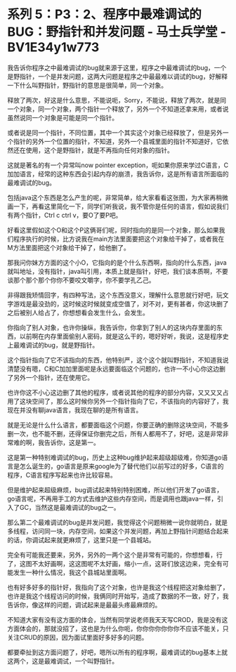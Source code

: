 # 系列 5：P3：2、程序中最难调试的BUG：野指针和并发问题 - 马士兵学堂 - BV1E34y1w773

我告诉你程序之中最难调试的bug就来源于这里，程序之中最难调试的bug，一个是野指针，一个是并发问题，这两大问题是程序之中最最难以调试的bug，好解释一下什么叫野指针，野指针的意思是很简单，同一个对象。

释放了两次，好这是什么意思，不能说呃，Sorry，不能说，释放了两次，就是同一个对象，同一个对象，两个指针一个释放了，另外一个不知道还拿来用，或者说虽然说同一个对象是可能是同一个指针。

或者说是同一个指针，不同位置，其中一个其实这个对象已经释放了，但是另外一个指针的另外一个位置的指针，不知道，另外一个县城里面的指针不知道好，它依然还在使用，这个是野指针，就是不再指向任何对象的指针。

这就是著名的有一个异常叫now pointer exception，呃如果你原来学过C语言，C加加语言，经常的这种东西会引起内存的崩溃，我告诉你，这是所有语言所面临的最难调试的bug。

包括java这个东西是怎么产生的呢，非常简单，给大家看看这张图，为大家再稍微画一下，再看这里简化一下，同学们听我说，我不管你是任何的语言，假如说我们有两个指针，Ctrl c ctrl v，要O了要P吧。

好看这里假如这个O和这个P这俩哥们呢，同时指向的是同一个对象，那么如果我们程序执行的时候，比方说我在main方法里面要把这个对象给干掉了，或者我在M方法里面把这个对象给干掉了，给他删了。

那我问你妹方方面的这个小O，它指向的是个什么东西啊，指向的什么东西，java就叫地址，没有指针，java叫引用，本质上就是指针，好吧，我们谈本质啊，不要谈那个那个那个你你不要咬文嚼字，你不要学孔乙己。

非得跟我矫情回字，有四种写法，这个东西没意义，理解什么意思就行好吧，玩文字游戏是最没劲的，这时候这时候就变成空值了，对不对，更有甚者，你这块删了之后被别人给占了，你想想看会发生什么，会发生。

你指向了别人对象，也许你操纵，我告诉你，你拿到了别人的这块内存里面的东西，以前啊在内存里面偷别人密码，就是这么干的，嗯好好听，我说，这是程序史上最难调试的bug，就是野指针。

这个指针指向了它不该指向的东西，他特别严，这个这个就叫野指针，不知道我说清楚没有嗯，C和C加加里面呢是永远要面临这个问题的，也许一不小心你这边删了另外一个指针，还在使用它。

也许你这不小心这边删了其他的程序，或者说其他的程序的部分内容，又又又又占用了这块空间了，那么这时候你另外一个指针指向了它，不该指向的内容好了，我现在并没有聊java语言，我现在聊的是所有语言。

就是无论是什么什么语言，都要面临这个问题，你要正确的删除这块空间，不能多删一次，也不能不删，还得保证你删完之后，所有人都用不了，好吧，这是非常非常难的啊，我告诉你，这是第一。

这是第一种特别难调试的bug，历史上这种bug维护起来超级超级难，你知道go语言是怎么诞生的，go语言是原来google为了替代他们以前写过的好多，C语言的程序，C语言程序写起来也许比较容易。

但是维护起来超级麻烦，bug调试起来特别特别困难，所以他们开发了go语言，go语言呢，不再用手工的方式去维护这些内存空间，而是调用也跟java一样，引入了GC，当然这是最难调试的bug之一。

那么第二个最难调试的bug是并发问题，我觉得这个问题稍微一说你就明白，就是多线程，访问同一块，内存空间，如果这个并发问题，再加上野指针问题结合起来的话，你调试起来就更麻烦了，这里只是一个县城站。

完全有可能我还要来，另外，另外的一两个这个是非常有可能的，你想想看，行了，这图不太好画啊，这这图呢不太好画，缩小一点，这哥们放这边来，完全有可能发生一种什么情况，我这个县城站里面啊。

也有好多好多的指针好，我指向了这个对象，也许是我这个线程把这对象给删了，也许是我这个线程访问的时候，我俩同时开始写，造成了数据的不一致，好了，我告诉你，像这样的问题，调试起来是最最头疼最麻烦的。

不知道大家有没有这方面的体会，当然有同学说老师我天天写CROD，我是没有这方面体会的，那就没招了，这也是为什么你呃，你你你你你你你不应该不能关，只关注CRUD的原因，因为面试里面好多好多的问题。

都要牵扯到这方面问题了，好吧，嗯所以所有的程序啊，最难调试的bug基本上就这两个，这是最难调试，一个叫野指针。

